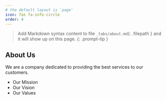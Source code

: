 ```yaml
---
# the default layout is 'page'
icon: fas fa-info-circle
order: 4
---
```


> Add Markdown syntax content to file `_tabs/about.md`{: .filepath } and it will show up on this page.
{: .prompt-tip }
## About Us
We are a company dedicated to providing the best services to our customers.
- Our Mission
- Our Vision
- Our Values
